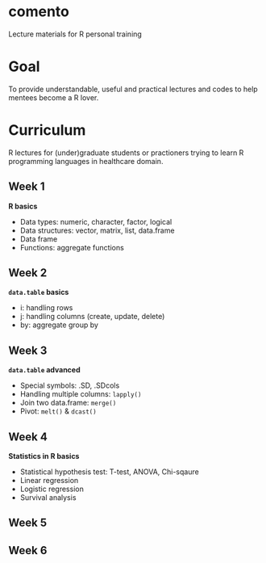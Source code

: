 # comento
Lecture materials for R personal training

# Goal
To provide understandable, useful and practical lectures and codes to help mentees become a R lover.

# Curriculum
R lectures for (under)graduate students or practioners trying to learn R programming languages in healthcare domain.


## Week 1
**R basics**
  - Data types: numeric, character, factor, logical
  - Data structures: vector, matrix, list, data.frame
  - Data frame
  - Functions: aggregate functions

 ## Week 2
**`data.table` basics**
  - i: handling rows
  - j: handling columns (create, update, delete)
  - by: aggregate group by

## Week 3
**`data.table` advanced**
  - Special symbols: .SD, .SDcols
  - Handling multiple columns: `lapply()` 
  - Join two data.frame: `merge()`
  - Pivot: `melt()` & `dcast()`

## Week 4
**Statistics in R basics**
  - Statistical hypothesis test: T-test, ANOVA, Chi-sqaure
  - Linear regression
  - Logistic regression
  - Survival analysis

## Week 5

## Week 6
